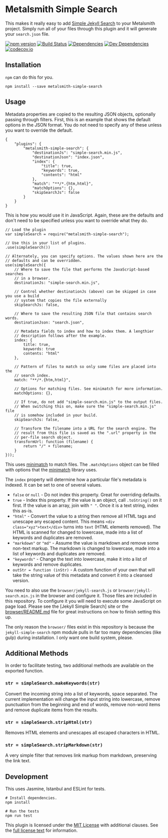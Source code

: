 Metalsmith Simple Search
========================

This makes it really easy to add [Simple Jekyll Search](https://github.com/christian-fei/Simple-Jekyll-Search) to your Metalsmith project. Simply run all of your files through this plugin and it will generate your `search.json` file.

[![npm version][npm-badge]][npm-link]
[![Build Status][travis-badge]][travis-link]
[![Dependencies][dependencies-badge]][dependencies-link]
[![Dev Dependencies][devdependencies-badge]][devdependencies-link]
[![codecov.io][codecov-badge]][codecov-link]


Installation
------------

`npm` can do this for you.

    npm install --save metalsmith-simple-search


Usage
-----

Metadata properties are copied to the resulting JSON objects, optionally passing through filters.  First, this is an example that shows the default options in the JSON format. You do not need to specify any of these unless you want to override the default.

    {
        "plugins": {
            "metalsmith-simple-search": {
                "destinationJs": "simple-search.min.js",
                "destinationJson": "index.json",
                "index": {
                    "title": true,
                    "keywords": true,
                    "contents": "html"
                },
                "match": "**/*.{htm,html}",
                "matchOptions": {},
                "skipSearchJs": false
            }
        }
    }

This is how you would use it in JavaScript. Again, these are the defaults and don't need to be specified unless you want to override what they do.

    // Load the plugin
    var simpleSearch = require("metalsmith-simple-search");

    // Use this in your list of plugins.
    .use(simpleSearch())

    // Alternately, you can specify options. The values shown here are the
    // defaults and can be overridden.
    use(simpleSearch({
        // Where to save the file that performs the JavaScript-based searches
        // in a browser.
        destinationJs: "simple-search.min.js",
        
        // Control whether destinationJs (above) can be skipped in case you use a build
        // system that copies the file externally
        skipSearchJs: false,

        // Where to save the resulting JSON file that contains search words.
        destinationJson: "search.json",

        // Metadata fields to index and how to index them. A lengthier
        // description follows after the example.
        index: {
            title: true,
            keywords: true
            contents: "html"
        },

        // Pattern of files to match so only some files are placed into the
        // search index.
        match: "**/*.{htm,html}",

        // Options for matching files. See minimatch for more information.
        matchOptions: {},

        // If true, do not add "simple-search.min.js" to the output files.
        // When switching this on, make sure the "simple-search.min.js" file
        // is somehow included in your build.
        skipSearchJs: false,

        // Transform the filename into a URL for the search engine. The
        // result from this file is saved as the ".url" property in the
        // per-file search object.
        transformUrl: function (filename) {
            return "/" + filename;
        }
    }));

This uses [minimatch] to match files. The `.matchOptions` object can be filled with options that the [minimatch] library uses.

The `index` property will determine how a particular file's metadata is indexed. It can be set to one of several values.

* `false` or `null` - Do not index this property. Great for overriding defaults.
* `true` - Index this property. If the value is an object, call `.toString()` on it first. If the value is an array, join with `" "`. Once it is a text string, index this as-is.
* `"html"` - Convert the value to a string then remove all HTML tags and unescape any escaped content. This means `<div class="xyz">text</div>` turns into `text` (HTML elements removed). The HTML is scanned for changed to lowercase, made into a list of keywords and duplicates are removed.
* `"markdown"` or `"md"` - Assume the value is markdown and remove some non-text markup. The markdown is changed to lowercase, made into a list of keywords and duplicates are removed.
* `"keywords"` - Change the text into lowercase, make it into a list of keywords and remove duplicates.
* `outStr = function (inStr)` - A custom function of your own that will take the string value of this metadata and convert it into a cleansed version.

You need to also use the `browser/jekyll-search.js` or `browser/jekyll-search.min.js` in the browser and configure it. Those files are included in this repository. To configure it you will need to execute some JavaScript on page load. Please see the [Jekyll Simple Search] site or the [browser/README.md](browser/README.md) file for great instructions on how to finish setting this up.

The only reason the `browser/` files exist in this repository is because the `jekyll-simple-search` npm module pulls in far too many dependencies (like gulp) during installation. I only want one build system, please.


Additional Methods
------------------

In order to facilitate testing, two additional methods are available on the exported function.


### `str = simpleSearch.makeKeywords(str)`

Convert the incoming string into a list of keywords, space separated. The current implementation will change the input string into lowercase, remove punctuation from the beginning and end of words, remove non-word items and remove duplicate items from the results.


### `str = simpleSearch.stripHtml(str)`

Removes HTML elements and unescapes all escaped characters in HTML.


### `str = simpleSearch.stripMarkdown(str)`

A very simple filter that removes link markup from markdown, preserving the link text.


Development
-----------

This uses Jasmine, Istanbul and ESLint for tests.

    # Install dependencies.
    npm install

    # Run the tests
    npm run test

This plugin is licensed under the [MIT License][License] with additional clauses. See the [full license text][License] for information.

[codecov-badge]: https://img.shields.io/codecov/c/github/connected-world-services/metalsmith-simple-search/master.svg
[codecov-link]: https://codecov.io/github/connected-world-services/metalsmith-simple-search?branch=master
[dependencies-badge]: https://img.shields.io/david/connected-world-services/metalsmith-simple-search.svg
[dependencies-link]: https://david-dm.org/connected-world-services/metalsmith-simple-search
[devdependencies-badge]: https://img.shields.io/david/dev/connected-world-services/metalsmith-simple-search.svg
[devdependencies-link]: https://david-dm.org/connected-world-services/metalsmith-simple-search#info=devDependencies
[Simple Jekyll Search]: https://github.com/christian-fei/Simple-Jekyll-Search
[License]: LICENSE.md
[metalsmith-hbt-md]: https://github.com/ahdiaz/metalsmith-hbt-md
[metalsmith-models]: https://github.com/jaichandra/metalsmith-models
[metalsmith-mustache-metadata]: https://github.com/connected-world-services/metalsmith-mustache-metadata
[metalsmith-relative-links]: https://github.com/connected-world-services/metalsmith-relative-links
[minimatch]: https://github.com/isaacs/minimatch
[npm-badge]: https://img.shields.io/npm/v/metalsmith-simple-search.svg
[npm-link]: https://npmjs.org/package/metalsmith-simple-search
[travis-badge]: https://img.shields.io/travis/connected-world-services/metalsmith-simple-search/master.svg
[travis-link]: http://travis-ci.org/connected-world-services/metalsmith-simple-search
